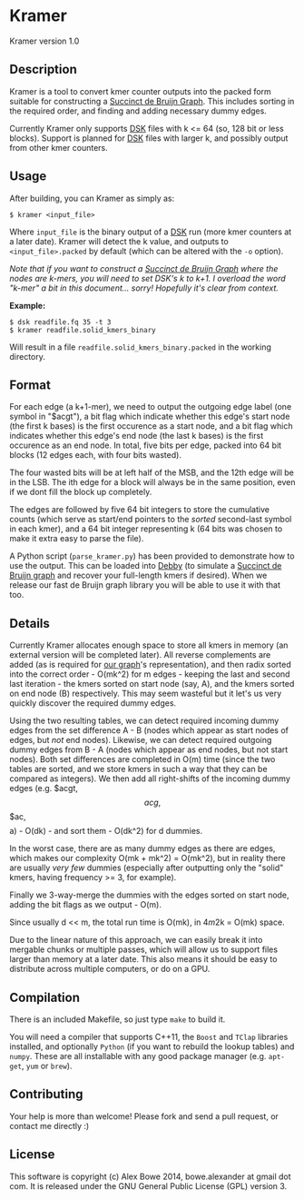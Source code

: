 # Kramer

Kramer version 1.0


## Description

Kramer is a tool to convert kmer counter outputs into the packed form suitable for constructing a
[Succinct de Bruijn Graph][succ]. This includes sorting in the required order, and finding and
adding necessary dummy edges.

Currently Kramer only supports [DSK][dsk] files with k <= 64 (so, 128 bit or less blocks).
Support is planned for [DSK][dsk] files with larger k, and possibly output from other kmer
counters.


## Usage

After building, you can Kramer as simply as:

    $ kramer <input_file>

Where `input_file` is the binary output of a [DSK][dsk] run (more kmer counters at a later date).
Kramer will detect the k value, and outputs to `<input_file>.packed` by default (which can be altered
with the `-o` option).

*Note that if you want to construct a [Succinct de Bruijn Graph][succ] where the nodes are k-mers, you
will need to set DSK's k to k+1. I overload the word "k-mer" a bit in this document... sorry! Hopefully it's
clear from context.*

**Example:**

    $ dsk readfile.fq 35 -t 3
    $ kramer readfile.solid_kmers_binary

Will result in a file `readfile.solid_kmers_binary.packed` in the working directory.


## Format

For each edge (a k+1-mer), we need to output the outgoing edge label (one symbol in "$acgt"), a bit flag
which indicate whether this edge's start node (the first k bases) is the first occurence as a start node,
and a bit flag which indicates whether this edge's end node (the last k bases) is the first occurence as an
end node. In total, five bits per edge, packed into 64 bit blocks (12 edges each, with four bits wasted).

The four wasted bits will be at left half of the MSB, and the 12th edge will be in the LSB. The ith edge for a 
block will always be in the same position, even if we dont fill the block up completely.

The edges are followed by five 64 bit integers to store the cumulative counts (which serve as start/end pointers to
the *sorted* second-last symbol in each kmer), and a 64 bit integer representing k (64 bits was chosen to make it
extra easy to parse the file).

A Python script (`parse_kramer.py`) has been provided to demonstrate how to use the output. This can be loaded into
[Debby][debby] (to simulate a [Succinct de Bruijn graph][succ] and recover your full-length kmers if desired).
When we release our fast de Bruijn graph library you will be able to use it with that too.


## Details

Currently Kramer allocates enough space to store all kmers in memory (an external version will be completed later).
All reverse complements are added (as is required for [our graph][succ]'s representation), and then radix sorted into the
correct order - O(mk^2) for m edges - keeping the last and second last iteration - the kmers sorted on start node (say, A),
and the kmers sorted on end node (B) respectively. This may seem wasteful but it let's us very quickly discover the required dummy edges.

Using the two resulting tables, we can detect required incoming dummy edges from the set difference A - B (nodes which appear as start nodes
of edges, but *not* end nodes). Likewise, we can detect required outgoing dummy edges from B - A (nodes which appear as end nodes, but not start nodes).
Both set differences are completed in O(m) time (since the two tables are sorted, and we store kmers in such a way that they can be compared
as integers). We then add all right-shifts of the incoming dummy edges (e.g. $acgt, $$acg, $$$ac, $$$$a) - O(dk) - and sort them - O(dk^2) for d dummies.

In the worst case, there are as many dummy edges as there are edges, which makes our complexity O(mk + mk^2) = O(mk^2), but in reality
there are usually *very few* dummies (especially after outputting only the "solid" kmers, having frequency >= 3, for example).

Finally we 3-way-merge the dummies with the edges sorted on start node, adding the bit flags as we output - O(m).

Since usually d << m, the total run time is O(mk), in 4*m*2k = O(mk) space.

Due to the linear nature of this approach, we can easily break it into mergable chunks or multiple passes, which will allow us to
support files larger than memory at a later date. This also means it should be easy to distribute across multiple computers, or do
on a GPU.


## Compilation

There is an included Makefile, so just type `make` to build it.

You will need a compiler that supports C++11, the `Boost` and `TClap` libraries installed, and optionally `Python` (if you want to rebuild the lookup tables)
and `numpy`. These are all installable with any good package manager (e.g. `apt-get`, `yum` or `brew`).


## Contributing

Your help is more than welcome! Please fork and send a pull request, or contact me directly :)


## License

This software is copyright (c) Alex Bowe 2014, bowe.alexander at gmail dot com.
It is released under the GNU General Public License (GPL) version 3.


[dsk]: http://minia.genouest.org/dsk/
[succ]: http://alexbowe.com/succinct-debruijn-graphs
[debby]: http://github.com/alexbowe/debby

